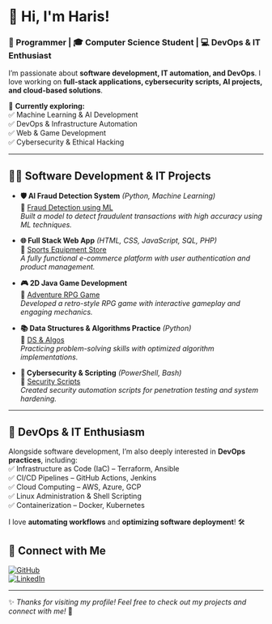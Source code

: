 # 👋 Hi, I'm Haris!  
### 🚀 Programmer | 🎓 Computer Science Student | 💻 DevOps & IT Enthusiast   

I’m passionate about **software development, IT automation, and DevOps**. I love working on **full-stack applications, cybersecurity scripts, AI projects, and cloud-based solutions**.  

📌 **Currently exploring:**  
✅ Machine Learning & AI Development  
✅ DevOps & Infrastructure Automation  
✅ Web & Game Development  
✅ Cybersecurity & Ethical Hacking  

---

## 👨‍💻 Software Development & IT Projects  

- **🛡 AI Fraud Detection System** _(Python, Machine Learning)_  
  🔗 [Fraud Detection using ML](https://github.com/haris-github/AI-Fraud-Detection)  
  *Built a model to detect fraudulent transactions with high accuracy using ML techniques.*  

- **🌐 Full Stack Web App** _(HTML, CSS, JavaScript, SQL, PHP)_  
  🔗 [Sports Equipment Store](https://github.com/haris-github/Sports-Equipment-Store)  
  *A fully functional e-commerce platform with user authentication and product management.*  

- **🎮 2D Java Game Development**  
  🔗 [Adventure RPG Game](https://github.com/haris-github/Java-RPG-Game)  
  *Developed a retro-style RPG game with interactive gameplay and engaging mechanics.*  

- **📚 Data Structures & Algorithms Practice** _(Python)_  
  🔗 [DS & Algos](https://github.com/haris-github/DSA-Practice)  
  *Practicing problem-solving skills with optimized algorithm implementations.*  

- **🔐 Cybersecurity & Scripting** _(PowerShell, Bash)_  
  🔗 [Security Scripts](https://github.com/haris-github/Cybersecurity-Scripts)  
  *Created security automation scripts for penetration testing and system hardening.*  

---

## 🚀 DevOps & IT Enthusiasm  
Alongside software development, I’m also deeply interested in **DevOps practices**, including:  
✅ Infrastructure as Code (IaC) – Terraform, Ansible  
✅ CI/CD Pipelines – GitHub Actions, Jenkins  
✅ Cloud Computing – AWS, Azure, GCP  
✅ Linux Administration & Shell Scripting  
✅ Containerization – Docker, Kubernetes  

I love **automating workflows** and **optimizing software deployment**! 🛠  


## 🤝 Connect with Me  

[![GitHub](https://img.shields.io/badge/GitHub-000?style=for-the-badge&logo=github)](https://github.com/Ha0Ris5-github)  
[![LinkedIn](https://img.shields.io/badge/LinkedIn-0077B5?style=for-the-badge&logo=linkedin)](https://www.linkedin.com/in/haris-m-9a220a283/)  


---

✨ *Thanks for visiting my profile! Feel free to check out my projects and connect with me!* 🚀  



